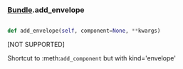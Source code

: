 ### [Bundle](Bundle.md).add_envelope

```py

def add_envelope(self, component=None, **kwargs)

```



[NOT SUPPORTED]

Shortcut to :meth:`add_component` but with kind='envelope'

